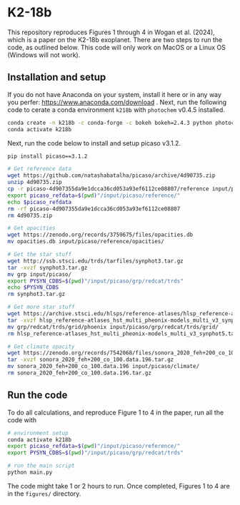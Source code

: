 # K2-18b

This repository reproduces Figures 1 through 4 in Wogan et al. (2024), which is a paper on the K2-18b exoplanet. There are two steps to run the code, as outlined below. This code will only work on MacOS or a Linux OS (Windows will not work).

## Installation and setup

If you do not have Anaconda on your system, install it here or in any way you perfer: https://www.anaconda.com/download . Next, run the following code to cerate a conda environment `k218b` with `photochem` v0.4.5 installed.

```bash
conda create -n k218b -c conda-forge -c bokeh bokeh=2.4.3 python photochem=0.4.5 numpy=1.24 matplotlib pandas pip numba xarray cantera pathos threadpoolctl miepython matplotlib-label-lines
conda activate k218b
```

Next, run the code below to install and setup picaso v3.1.2.

```bash
pip install picaso==3.1.2

# Get reference data
wget https://github.com/natashabatalha/picaso/archive/4d90735.zip
unzip 4d90735.zip
cp -r picaso-4d907355da9e1dcca36cd053a93ef6112ce08807/reference input/picaso/
export picaso_refdata=$(pwd)"/input/picaso/reference/"
echo $picaso_refdata
rm -rf picaso-4d907355da9e1dcca36cd053a93ef6112ce08807
rm 4d90735.zip

# Get opacities
wget https://zenodo.org/records/3759675/files/opacities.db
mv opacities.db input/picaso/reference/opacities/

# Get the star stuff
wget http://ssb.stsci.edu/trds/tarfiles/synphot3.tar.gz
tar -xvzf synphot3.tar.gz
mv grp input/picaso/
export PYSYN_CDBS=$(pwd)"/input/picaso/grp/redcat/trds"
echo $PYSYN_CDBS
rm synphot3.tar.gz

# Get more star stuff
wget https://archive.stsci.edu/hlsps/reference-atlases/hlsp_reference-atlases_hst_multi_pheonix-models_multi_v3_synphot5.tar
tar -xvzf hlsp_reference-atlases_hst_multi_pheonix-models_multi_v3_synphot5.tar
mv grp/redcat/trds/grid/phoenix input/picaso/grp/redcat/trds/grid/
rm hlsp_reference-atlases_hst_multi_pheonix-models_multi_v3_synphot5.tar

# Get climate opacity
wget https://zenodo.org/records/7542068/files/sonora_2020_feh+200_co_100.data.196.tar.gz
tar -xvzf sonora_2020_feh+200_co_100.data.196.tar.gz
mv sonora_2020_feh+200_co_100.data.196 input/picaso/climate/
rm sonora_2020_feh+200_co_100.data.196.tar.gz
```

## Run the code

To do all calculations, and reproduce Figure 1 to 4 in the paper, run all the code with

```bash
# environment setup
conda activate k218b
export picaso_refdata=$(pwd)"/input/picaso/reference/"
export PYSYN_CDBS=$(pwd)"/input/picaso/grp/redcat/trds"

# run the main script
python main.py
```

The code might take 1 or 2 hours to run. Once completed, Figures 1 to 4 are in the `figures/` directory.
